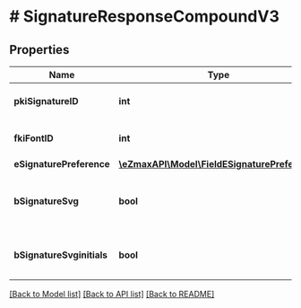# # SignatureResponseCompoundV3

## Properties

Name | Type | Description | Notes
------------ | ------------- | ------------- | -------------
**pkiSignatureID** | **int** | The unique ID of the Signature |
**fkiFontID** | **int** | The unique ID of the Font |
**eSignaturePreference** | [**\eZmaxAPI\Model\FieldESignaturePreference**](FieldESignaturePreference.md) |  |
**bSignatureSvg** | **bool** | Whether the signature has a SVG or not |
**bSignatureSvginitials** | **bool** | Whether the initials has a SVG or not |

[[Back to Model list]](../../README.md#models) [[Back to API list]](../../README.md#endpoints) [[Back to README]](../../README.md)
